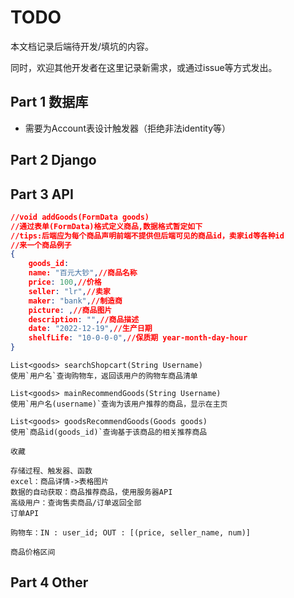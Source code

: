 # TODO

本文档记录后端待开发/填坑的内容。

同时，欢迎其他开发者在这里记录新需求，或通过issue等方式发出。

## Part 1 数据库

- 需要为Account表设计触发器（拒绝非法identity等）

## Part 2 Django

## Part 3 API

```json
//void addGoods(FormData goods)
//通过表单(FormData)格式定义商品,数据格式暂定如下
//tips:后端应为每个商品声明前端不提供但后端可见的商品id，卖家id等各种id
//来一个商品例子
{
    goods_id: 
	name: "百元大钞",//商品名称
    price: 100,//价格
    seller: "lr",//卖家
    maker: "bank",//制造商
    picture: ,//商品图片
    description: "",//商品描述
    date: "2022-12-19",//生产日期
    shelfLife: "10-0-0-0",//保质期 year-month-day-hour
}
```



```
List<goods> searchShopcart(String Username)
使用`用户名`查询购物车，返回该用户的购物车商品清单
```



```
List<goods> mainRecommendGoods(String Username)
使用`用户名(username)`查询为该用户推荐的商品，显示在主页

List<goods> goodsRecommendGoods(Goods goods)
使用`商品id(goods_id)`查询基于该商品的相关推荐商品
```



```
收藏
```



```
存储过程、触发器、函数
excel：商品详情->表格图片
数据的自动获取：商品推荐商品，使用服务器API
高级用户：查询售卖商品/订单返回全部
订单API
```

```
购物车：IN : user_id; OUT : [(price, seller_name, num)]

```

```
商品价格区间
```





## Part 4 Other



